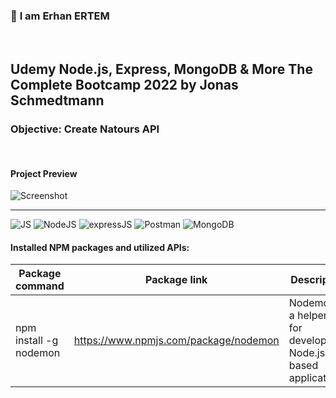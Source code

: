 ### 👋 **I am Erhan ERTEM**

&emsp;

## Udemy Node.js, Express, MongoDB & More The Complete Bootcamp 2022 by Jonas Schmedtmann

### **Objective:** Create Natours API

&emsp;

<!-- #### Link to Project &rarr; [Natours-App](https://natours-app-erhan-ertem.heroku.app) -->

#### Project Preview

![Screenshot](screenshot.gif)

---

![JS](https://img.shields.io/badge/JavaScript-323330?style=for-the-badge&logo=javascript&logoColor=F7DF1E) ![NodeJS](https://img.shields.io/badge/Node.js-339933?style=for-the-badge&logo=nodedotjs&logoColor=white) ![expressJS](https://img.shields.io/badge/Express.js-000000?style=for-the-badge&logo=express&logoColor=white) ![Postman](https://img.shields.io/badge/Postman-FF6C37?style=for-the-badge&logo=Postman&logoColor=white) ![MongoDB](https://img.shields.io/badge/MongoDB-4EA94B?style=for-the-badge&logo=mongodb&logoColor=white)

#### Installed NPM packages and utilized APIs:

| Package command        | Package link                          | Description                                                         |
| ---------------------- | ------------------------------------- | ------------------------------------------------------------------- |
| npm install -g nodemon | https://www.npmjs.com/package/nodemon | Nodemon is a helper tool for developing Node.js based applications. |

&emsp;
